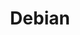 ---
description: The Universal Operating System.
layout: stand
logo: stands/debian/logo.png
new_this_year: |
  <p>In 2020 we have been working on getting Debian 11/Bullseye ready for release, and we organized and met\r\nonline at DebConf20 and various MiniDebConf conferences.  Debian contributors are now more geographically diverse: lots of activity in e.g. India and Brazil.</p>
  <p>In 2021 we'll meet at the big DebConf21 conference and we'll ship Debian 11/bullseye.</p>
showcase: meet Debian people, get any questions and remarks you might have about Debian
  answered by Debian people, have fun
themes:
- Operating systems
title: Debian
show_on_overview: true
website: https://www.debian.org
chatroom: debian
---